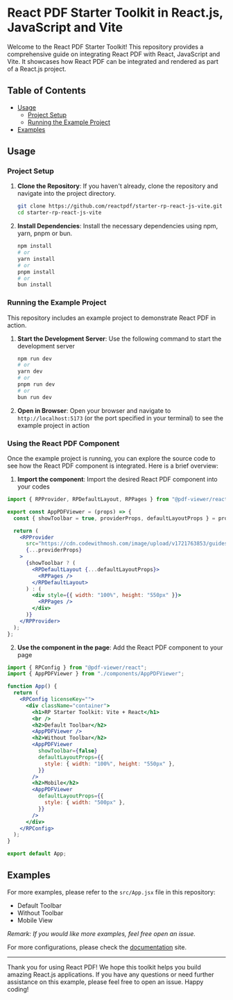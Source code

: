 # React PDF Starter Toolkit in React.js, JavaScript and Vite

Welcome to the React PDF Starter Toolkit! This repository provides a comprehensive guide on integrating React PDF with React, JavaScript and Vite. It showcases how React PDF can be integrated and rendered as part of a React.js project.

## Table of Contents

- [Usage](#usage)
  - [Project Setup](#project-setup)
  - [Running the Example Project](#running-the-example-project)
- [Examples](#examples)

## Usage

### Project Setup

1. **Clone the Repository**: If you haven't already, clone the repository and navigate into the project directory.

   ```bash
   git clone https://github.com/reactpdf/starter-rp-react-js-vite.git
   cd starter-rp-react-js-vite
   ```

2. **Install Dependencies**: Install the necessary dependencies using npm, yarn, pnpm or bun.

   ```bash
   npm install
   # or
   yarn install
   # or
   pnpm install
   # or
   bun install
   ```

### Running the Example Project

This repository includes an example project to demonstrate React PDF in action.

1. **Start the Development Server**: Use the following command to start the development server

   ```bash
   npm run dev
   # or
   yarn dev
   # or
   pnpm run dev
   # or
   bun run dev
   ```

2. **Open in Browser**: Open your browser and navigate to `http://localhost:5173` (or the port specified in your terminal) to see the example project in action

### Using the React PDF Component

Once the example project is running, you can explore the source code to see how the React PDF component is integrated. Here is a brief overview:

1.  **Import the component**: Import the desired React PDF component into your codes

```jsx
import { RPProvider, RPDefaultLayout, RPPages } from "@pdf-viewer/react";

export const AppPDFViewer = (props) => {
  const { showToolbar = true, providerProps, defaultLayoutProps } = props;

  return (
    <RPProvider
      src="https://cdn.codewithmosh.com/image/upload/v1721763853/guides/web-roadmap.pdf"
      {...providerProps}
    >
      {showToolbar ? (
        <RPDefaultLayout {...defaultLayoutProps}>
          <RPPages />
        </RPDefaultLayout>
      ) : (
        <div style={{ width: "100%", height: "550px" }}>
          <RPPages />
        </div>
      )}
    </RPProvider>
  );
};
```

2. **Use the component in the page**: Add the React PDF component to your page

```jsx
import { RPConfig } from "@pdf-viewer/react";
import { AppPDFViewer } from "./components/AppPDFViewer";

function App() {
  return (
    <RPConfig licenseKey="">
      <div className="container">
        <h1>RP Starter Toolkit: Vite + React</h1>
        <br />
        <h2>Default Toolbar</h2>
        <AppPDFViewer />
        <h2>Without Toolbar</h2>
        <AppPDFViewer
          showToolbar={false}
          defaultLayoutProps={{
            style: { width: "100%", height: "550px" },
          }}
        />
        <h2>Mobile</h2>
        <AppPDFViewer
          defaultLayoutProps={{
            style: { width: "500px" },
          }}
        />
      </div>
    </RPConfig>
  );
}

export default App;
```

## Examples

For more examples, please refer to the `src/App.jsx` file in this repository:

- Default Toolbar
- Without Toolbar
- Mobile View

_Remark: If you would like more examples, feel free open an issue._

For more configurations, please check the [documentation](https://docs.react-pdf.dev) site.

---

Thank you for using React PDF! We hope this toolkit helps you build amazing React.js applications. If you have any questions or need further assistance on this example, please feel free to open an issue. Happy coding!
